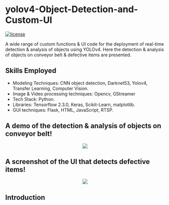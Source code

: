 # yolov4-Object-Detection-and-Custom-UI
[![license](https://img.shields.io/github/license/mashape/apistatus.svg)](LICENSE)

A wide range of custom functions & UI code for the deployment of real-time detection & analysis of objects using YOLOv4. Here the detection & analysis of objects on conveyor belt & defective items are presented.

## Skills Employed
* Modeling Techniques: CNN object detection, Darknet53, Yolov4, Transfer Learning, Computer Vision.
* Image & Video processing techniques: Opencv, GStreamer
* Tech Stack: Python. 
* Libraries: Tensorflow 2.3.0, Keras, Scikit-Learn, matplotlib.
* GUI techniques: Flask, HTML, JavaScript, RTSP.   

## A demo of the detection & analysis of objects on conveyor belt!
<p align="center"><img src="https://github.com/saha0073/Yolov4-Object-Detection-and-Custom-UI/blob/main/saved_detections/pizza_radmaker1.gif"\></p>

## A screenshot of the UI that detects defective items!
<p align="center"><img src="https://github.com/saha0073/Yolov4-Object-Detection-and-Custom-UI/blob/main/saved_detections/ui.png"\></p>

## Introduction



 


